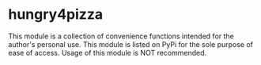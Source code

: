 # hungry4pizza

This module is a collection of convenience functions intended for the author's personal use.
This module is listed on PyPi for the sole purpose of ease of access.
Usage of this module is NOT recommended.